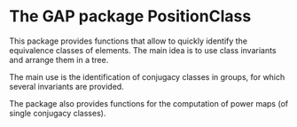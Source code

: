 # The GAP package PositionClass

This package provides functions that allow to quickly identify the equivalence
classes of elements.  The main idea is to use class invariants and arrange them
in a tree.

The main use is the identification of conjugacy classes in groups, for which
several invariants are provided.

The package also provides functions for the computation of power maps (of single
conjugacy classes).
